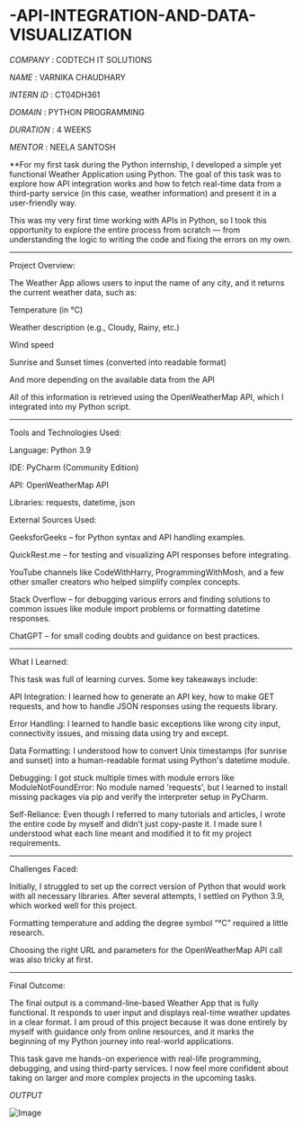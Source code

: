 # -API-INTEGRATION-AND-DATA-VISUALIZATION

*COMPANY* : CODTECH IT SOLUTIONS 

*NAME* : VARNIKA CHAUDHARY

*INTERN ID* : CT04DH361

*DOMAIN* : PYTHON PROGRAMMING 

*DURATION* : 4 WEEKS 

*MENTOR* : NEELA SANTOSH


**For my first task during the Python internship, I developed a simple yet functional Weather Application using Python. The goal of this task was to explore how API integration works and how to fetch real-time data from a third-party service (in this case, weather information) and present it in a user-friendly way.

This was my very first time working with APIs in Python, so I took this opportunity to explore the entire process from scratch — from understanding the logic to writing the code and fixing the errors on my own.


---

Project Overview:

The Weather App allows users to input the name of any city, and it returns the current weather data, such as:

 Temperature (in °C)

 Weather description (e.g., Cloudy, Rainy, etc.)

 Wind speed

 Sunrise and  Sunset times (converted into readable format)

And more depending on the available data from the API


All of this information is retrieved using the OpenWeatherMap API, which I integrated into my Python script.


---

 Tools and Technologies Used:

Language: Python 3.9

IDE: PyCharm (Community Edition)

API: OpenWeatherMap API

Libraries: requests, datetime, json

External Sources Used:

GeeksforGeeks – for Python syntax and API handling examples.

QuickRest.me – for testing and visualizing API responses before integrating.

YouTube channels like CodeWithHarry, ProgrammingWithMosh, and a few other smaller creators who helped simplify complex concepts.

Stack Overflow – for debugging various errors and finding solutions to common issues like module import problems or formatting datetime responses.

ChatGPT – for small coding doubts and guidance on best practices.




---

 What I Learned:

This task was full of learning curves. Some key takeaways include:

API Integration: I learned how to generate an API key, how to make GET requests, and how to handle JSON responses using the requests library.

Error Handling: I learned to handle basic exceptions like wrong city input, connectivity issues, and missing data using try and except.

Data Formatting: I understood how to convert Unix timestamps (for sunrise and sunset) into a human-readable format using Python's datetime module.

Debugging: I got stuck multiple times with module errors like ModuleNotFoundError: No module named 'requests', but I learned to install missing packages via pip and verify the interpreter setup in PyCharm.

Self-Reliance: Even though I referred to many tutorials and articles, I wrote the entire code by myself and didn’t just copy-paste it. I made sure I understood what each line meant and modified it to fit my project requirements.



---

 Challenges Faced:

Initially, I struggled to set up the correct version of Python that would work with all necessary libraries. After several attempts, I settled on Python 3.9, which worked well for this project.

Formatting temperature and adding the degree symbol “°C” required a little research.

Choosing the right URL and parameters for the OpenWeatherMap API call was also tricky at first.



---

 Final Outcome:

The final output is a command-line-based Weather App that is fully functional. It responds to user input and displays real-time weather updates in a clear format. I am proud of this project because it was done entirely by myself with guidance only from online resources, and it marks the beginning of my Python journey into real-world applications.

This task gave me hands-on experience with real-life programming, debugging, and using third-party services. I now feel more confident about taking on larger and more complex projects in the upcoming tasks.

*OUTPUT*

![Image](https://github.com/user-attachments/assets/f7101f26-ad88-4b01-9217-920df59d8339)



